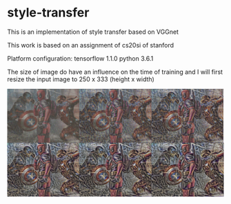# style-transfer
This is an implementation of style transfer based on VGGnet

This work is based on an assignment of cs20si of stanford

Platform configuration:
	tensorflow 1.1.0
	python 3.6.1

The size of image do have an influence on the time of training and 
I will first resize the input image to 250 x 333 (height x width)

![image](https://github.com/RhettChen/style-transfer/raw/master/training_process.png)
